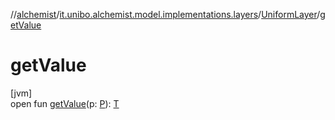 //[alchemist](../../../index.md)/[it.unibo.alchemist.model.implementations.layers](../index.md)/[UniformLayer](index.md)/[getValue](get-value.md)

# getValue

[jvm]\
open fun [getValue](get-value.md)(p: [P](../../it.unibo.alchemist.model.implementations.movestrategies.speed/-constant-speed/index.md)): [T](../../it.unibo.alchemist.model.implementations.movestrategies.speed/-interact-with-others/index.md)

